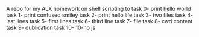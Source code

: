 A repo for my ALX homework on shell scripting to 
task 0- print hello world
task 1- print confused smiley
task 2- print hello life
task 3- two files
task 4- last lines
task 5- first lines
task 6- third line
task 7- file
task 8- cwd content
task 9- dublication
task 10- 10-no js
